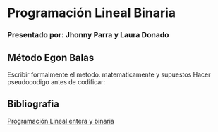 # Programación Lineal Binaria
### Presentado por: Jhonny Parra y Laura Donado
## Método Egon Balas
Escribir formalmente el metodo. matematicamente y supuestos 
Hacer pseudocodigo antes de codificar: 
## Bibliografia
[Programación Lineal entera y binaria](https://es.slideshare.net/jaimemedrano771/programacin-lineal-entera-y-binaria)

